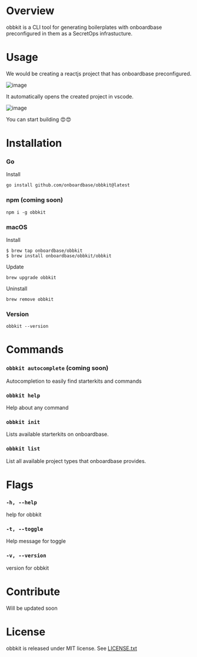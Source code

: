 # Overview

obbkit is a CLI tool for generating boilerplates with onboardbase preconfigured in them as a SecretOps infrastucture.

# Usage
We would be creating a reactjs project that has onboardbase preconfigured.

![image](https://user-images.githubusercontent.com/65312338/183157733-317a64c4-ea5a-4667-99fc-08ab1a68ea8a.png)

It automatically opens the created project in vscode.

![image](https://user-images.githubusercontent.com/65312338/183157684-25896db5-9d7e-40b5-881e-fec3edd349d8.png)

You can start building 😍😍

# Installation

### Go
 
Install
 
```
go install github.com/onboardbase/obbkit@latest
```
### npm (coming soon)

```
npm i -g obbkit
```

### macOS

Install

```
$ brew tap onboardbase/obbkit
$ brew install onboardbase/obbkit/obbkit
```

Update

```
brew upgrade obbkit
```

Uninstall

```
brew remove obbkit
```

### Version

```
obbkit --version
```
# Commands 

### `obbkit autocomplete` (coming soon)
Autocompletion to easily find starterkits and commands

### `obbkit help`        
Help about any command

### `obbkit init`        
Lists available starterkits on onboardbase.

### `obbkit list`        
List all available project types that onboardbase provides.

# Flags 

###  `-h, --help`      
help for obbkit

###  `-t, --toggle`    
Help message for toggle

###  `-v, --version`   
version for obbkit  

# Contribute 

Will be updated soon 

# License

obbkit is released under MIT license. See [LICENSE.txt](https://github.com/Onboardbase/obbkit/main/LICENSE)
